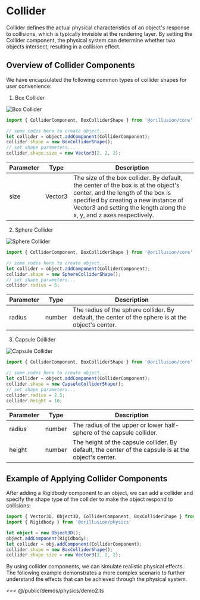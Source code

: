 # Collider
Collider defines the actual physical characteristics of an object's response to collisions, which is typically invisible at the rendering layer. By setting the Collider component, the physical system can determine whether two objects intersect, resulting in a collision effect.

## Overview of Collider Components
We have encapsulated the following common types of collider shapes for user convenience:

1. Box Collider

![Box Collider](/images/cube.webp)

```ts
import { ColliderComponent, BoxColliderShape } from '@orillusion/core'

// some codes here to create object...
let collider = object.addComponent(ColliderComponent);
collider.shape = new BoxColliderShape();
// set shape parameters...
collider.shape.size = new Vector3(2, 2, 2);
```
| Parameter | Type | Description |
| --- | --- | --- |
| size | Vector3 | The size of the box collider. By default, the center of the box is at the object's center, and the length of the box is specified by creating a new instance of Vector3 and setting the length along the x, y, and z axes respectively. |

2. Sphere Collider

![Sphere Collider](/images/sphere.webp)

```ts
import { ColliderComponent, BoxColliderShape } from '@orillusion/core'

// some codes here to create object...
let collider = object.addComponent(ColliderComponent);
collider.shape = new SphereColliderShape();
// set shape parameters...
collider.radius = 5;
```
| Parameter | Type | Description |
| --- | --- | --- |
| radius | number | The radius of the sphere collider. By default, the center of the sphere is at the object's center. |

3. Capsule Collider

![Capsule Collider](/images/capsule.webp)

```ts
import { ColliderComponent, BoxColliderShape } from '@orillusion/core'

// some codes here to create object...
let collider = object.addComponent(ColliderComponent);
collider.shape = new CapsuleColliderShape();
// set shape parameters...
collider.radius = 2.5;
collider.height = 10;
```
| Parameter | Type | Description |
| --- | --- | --- |
| radius | number | The radius of the upper or lower half-sphere of the capsule collider. |
| height | number | The height of the capsule collider. By default, the center of the capsule is at the object's center. |


## Example of Applying Collider Components
After adding a Rigidbody component to an object, we can add a collider and specify the shape type of the collider to make the object respond to collisions:
```ts
import { Vector3D, Object3D, ColliderComponent, BoxColliderShape } from '@orillusion/core'
import { Rigidbody } from '@orillusion/physics'

let object = new Object3D();
object.addComponent(Rigidbody);
let collider = obj.addComponent(ColliderComponent);
collider.shape = new BoxColliderShape();
collider.shape.size = new Vector3(2, 2, 2);
```

By using collider components, we can simulate realistic physical effects. The following example demonstrates a more complex scenario to further understand the effects that can be achieved through the physical system.

<Demo src="/demos/physics/demo2.ts"></Demo>

<<< @/public/demos/physics/demo2.ts
